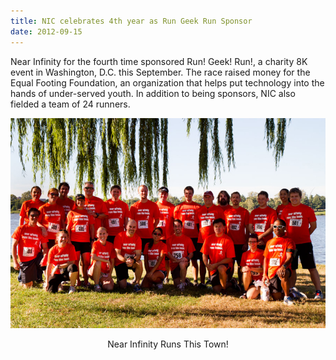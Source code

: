 ```yaml
---
title: NIC celebrates 4th year as Run Geek Run Sponsor
date: 2012-09-15
---
```

Near Infinity for the fourth time sponsored Run! Geek! Run!, a charity 8K event in Washington, D.C. this September. The race raised money for the Equal Footing Foundation, an organization that helps put technology into the hands of under-served youth. In addition to being sponsors, NIC also fielded a team of 24 runners.


<div style='text-align: center;'>
  <img src="/news/assets/run-geek-run-2012.jpg" alt="Run Geek Run Team 2012" />
  <p>Near Infinity Runs This Town!</p>
</div>